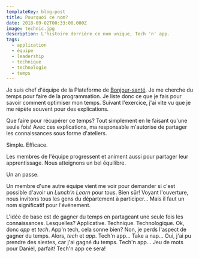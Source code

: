 ```yaml
---
templateKey: blog-post
title: Pourquoi ce nom?
date: 2018-09-02T00:33:00.000Z
image: technic.jpg
description: L'histoire derrière ce nom unique, Tech 'n' app.
tags:
  - application
  - équipe
  - leadership
  - technique
  - technologie
  - temps
---
```


Je suis chef d'équipe de la Plateforme de [Bonjour-santé](https://bonjour-sante.ca/).
Je me cherche du temps pour faire de la programmation.
Je liste donc ce que je fais pour savoir comment optimiser mon temps.
Suivant l'exercice, j'ai vite vu que je me répète souvent pour des explications.

Que faire pour récupérer ce temps?
Tout simplement en le faisant qu'une seule fois!
Avec ces explications, ma responsable m'autorise de partager les connaissances sous forme d'ateliers.

Simple.
Efficace.

Les membres de l'équipe progressent et animent aussi pour partager leur apprentissage.
Nous atteignons un bel équilibre.

Un an passe.

Un membre d'une autre équipe vient me voir pour demander si c'est possible d'avoir un _Lunch'n Learn_ pour tous.
Bien sûr!
Voyant l'ouverture, nous invitons tous les gens du département à participer...
Mais il faut un nom significatif pour l'événement.

L'idée de base est de gagner du temps en partageant une seule fois les connaissances.
Lesquelles?
Applicative.
Technique.
Technologique.
Ok, donc _app_ et _tech_.
App'n tech, cela sonne bien?
Non, je perds l'aspect de gagner du temps.
Alors, _tech_ et _app_.
Tech'n app...
Take a nap...
Oui, j'ai pu prendre des siestes, car j'ai gagné du temps.
Tech'n app...
Jeu de mots pour Daniel, parfait!
Tech'n app ce sera!

